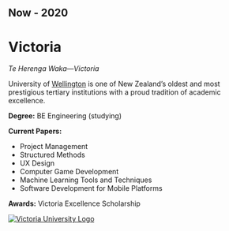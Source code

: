 ## Now - 2020

# Victoria

_Te Herenga Waka—Victoria_

University of [Wellington](https://www.wgtn.ac.nz/about) is one of New Zealand’s oldest and most prestigious tertiary institutions with a proud tradition of academic excellence.

**Degree:** BE Engineering (studying)

**Current Papers:**
- Project Management
- Structured Methods
- UX Design
- Computer Game Development
- Machine Learning Tools and Techniques
- Software Development for Mobile Platforms

**Awards:** Victoria Excellence Scholarship

[![Victoria University Logo](https://i1.sndcdn.com/avatars-000751225282-2lnuu5-original.jpg)](https://www.wgtn.ac.nz/about)

